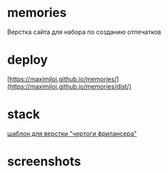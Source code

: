 # memories

Верстка сайта для набора по созданию отпечатков

# deploy

[https://maximiloi.github.io/memories/](https://maximiloi.github.io/memories/dist/)

# stack

[шаблон для верстки "чертоги фрилансера"](https://www.patreon.com/freelancerlifestyle)

# screenshots
